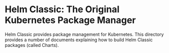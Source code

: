 # Helm Classic: The Original Kubernetes Package Manager

Helm Classic provides package management for Kubernetes. This directory provides
a number of documents explaining how to build Helm Classic packages (called
Charts).
